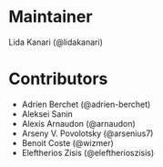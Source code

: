 # Maintainer

Lida Kanari (@lidakanari)

# Contributors

* Adrien Berchet (@adrien-berchet)
* Aleksei Sanin
* Alexis Arnaudon (@arnaudon)
* Arseny V. Povolotsky (@arsenius7)
* Benoit Coste (@wizmer)
* Eleftherios Zisis (@eleftherioszisis)
